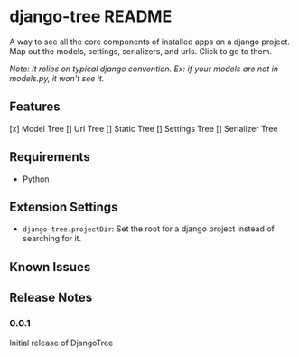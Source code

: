 # django-tree README

A way to see all the core components of installed apps on a django project. Map out the models, settings, serializers, and urls. 
Click to go to them. 

*Note: It relies on typical django convention. Ex: if your models are not in models.py, it won't see it.*

## Features

[x] Model Tree
[] Url Tree
[] Static Tree
[] Settings Tree
[] Serializer Tree

## Requirements

* Python

## Extension Settings

* `django-tree.projectDir`: Set the root for a django project instead of searching for it.

## Known Issues

## Release Notes

### 0.0.1

Initial release of DjangoTree
